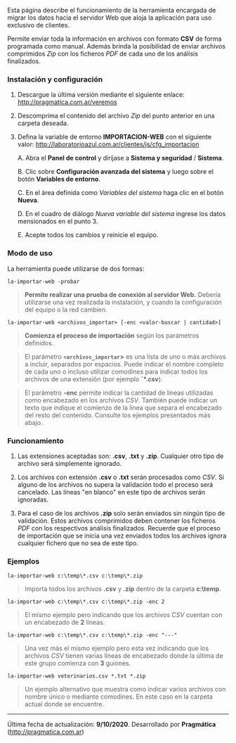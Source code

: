 Esta página describe el funcionamiento de la herramienta encargada de migrar los datos hacia el servidor Web que aloja la aplicación para uso exclusivo de clientes.

Permite enviar toda la información en archivos con formato **CSV** de forma programada como manual. Además brinda la posibilidad de enviar archivos comprimidos *Zip* con los ficheros *PDF* de cada uno de los análisis finalizados.

### Instalación y configuración

1.    Descargue la última versión mediante el siguiente enlace: <http://pragmatica.com.ar/veremos>

2.    Descomprima el contenido del archivo *Zip* del punto anterior en una carpeta deseada.

3.    Defina la variable de entorno **IMPORTACION-WEB** con el siguiente valor: <http://laboratorioazul.com.ar/clientes/js/cfg_importacion>

        A.    Abra el **Panel de control** y diríjase a **Sistema y seguridad** / **Sistema**.

        B.    Clic sobre **Configuración avanzada del sistema** y luego sobre el botón **Variables de entorno**.

        C.    En el área definida como *Variables del sistema* haga clic en el botón **Nueva**.

        D.    En el cuadro de diálogo *Nueva variable del sistema* ingrese los datos mensionados en el punto 3.

        E.    Acepte todos los cambios y reinicie el equipo.


### Modo de uso

La herramienta puede utilizarse de dos formas:

```
la-importar-web -probar
```
> **Permite realizar una prueba de conexión al servidor Web.** Debería utilizarse una vez realizada la instalación, y cuando la configuración del equipo o la red cambien.

```
la-importar-web <archivos_importar> [-enc <valor-buscar | cantidad>]
```

> **Comienza el proceso de importación** según los parámetros definidos.

> El parámetro **`<archivos_importar`>** es una lista de uno o más archivos a incluir, separados por espacios. Puede indicar el nombre completo de cada uno o incluso utilizar comodines para indicar todos los archivos de una extensión (por ejemplo **`*.csv**).

> El parámetro **-enc** permite indicar la cantidad de líneas utilizadas como encabezado en los archivos *CSV*. También puede indicar un texto que indique el comienzo de la línea que separa el encabezado del resto del contenido. Consulte los ejemplos presentados más abajo.


### Funcionamiento

1.    Las extensiones aceptadas son: **.csv**, **.txt** y **.zip**. Cualquier otro tipo de archivo será simplemente ignorado.

2.    Los archivos con extensión **.csv** o **.txt** serán procesados como *CSV*. Si alguno de los archivos no supera la validación todo el proceso será cancelado. Las líneas "en blanco" en este tipo de archivos serán ignoradas.

3.    Para el caso de los archivos **.zip** solo serán enviados sin ningún tipo de validación. Estos archivos comprimidos deben contener los ficheros *PDF* con los respectivos análisis finalizados. Recuerde que el proceso de importación que se inicia una vez enviados todos los archivos ignora cualquier fichero que no sea de este tipo.

### Ejemplos

```
la-importar-web c:\temp\*.csv c:\temp\*.zip
```

> Importa todos los archivos **.csv** y **.zip** dentro de la carpeta **c:\temp**.

```
la-importar-web c:\temp\*.csv c:\temp\*.zip -enc 2
```

> El mismo ejemplo pero indicando que los archivos *CSV* cuentan con un encabezado de **2** líneas.

```
la-importar-web c:\temp\*.csv c:\temp\*.zip -enc "---"
```

> Una vez más el mismo ejemplo pero esta vez indicando que los archivos *CSV* tienen varias líneas de encabezado donde la última de este grupo comienza con **3** guiones.

```
la-importar-web veterinarios.csv *.txt *.zip
```

> Un ejemplo alternativo que muestra como indicar varios archivos con nombre único o mediante comodines. En este caso en la carpeta actual donde se encuentre.

---

Última fecha de actualización: **9/10/2020**. Desarrollado por **Pragmática** (http://pragmatica.com.ar)
